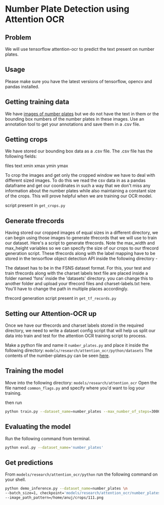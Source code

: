# Number Plate Detection using Attention OCR

## Problem

We will use tensorflow attention-ocr to predict the text present on number plates. 

## Usage

Please make sure you have the latest versions of tensorflow, opencv and pandas installed. 

## Getting training data
We have [images of number plates](https://dataturks.com/projects/devika.mishra/Indian_Number_plates) but we do not have the text in them or the bounding box numbers of the number plates in these images. Use an annotation tool to get your annotations and save them in a .csv file.


## Getting crops
We have stored our bounding box data as a .csv file. The .csv file has the following fields:

files
text
xmin
xmax
ymin
ymax

To crop the images and get only the cropped window we have to deal with different sized images. To do this we read the csv data in as a pandas dataframe and get our coordinates in such a way that we don't miss any information about the number plates while also maintaining a constant size of the crops. This will prove helpful when we are training our OCR model.

script present in ```get_crops.py```

## Generate tfrecords
Having stored our cropped images of equal sizes in a different directory, we can begin using those images to generate tfrecords that we will use to train our dataset. Here's a script to generate tfrecords. Note the max_width and max_height variables so we can specify the size of our crops to our tfrecord generation script. These tfrecords along with the label mapping have to be stored in the tensorflow object detection API inside the following directory -

The dataset has to be in the FSNS dataset format. For this, your test and train tfrecords along with the charset labels text file are placed inside a folder named 'fsns' inside the 'datasets' directory. you can change this to another folder and upload your tfrecord files and charset-labels.txt here. You'll have to change the path in multiple places accordingly.

tfrecord generation script present in ```get_tf_records.py```

## Setting our Attention-OCR up
Once we have our tfrecords and charset labels stored in the required directory, we need to write a dataset config script that will help us split our data into train and test for the attention OCR training script to process.

Make a python file and name it ```number_plates.py``` and place it inside the following directory: ```models/research/attention_ocr/python/datasets```
The contents of the number-plates.py can be seen [here](https://github.com/codeaway23/models/blob/master/research/attention_ocr/python/datasets/number_plates.py). 

## Training the model
Move into the following directory: ```models/research/attention_ocr```
Open the file named ```common_flags.py``` and specify where you'd want to log your training.

then run
```bash
python train.py --dataset_name=number_plates --max_number_of_steps=3000
```
## Evaluating the model
Run the following command from terminal.

```bash
python eval.py --dataset_name='number_plates'
```

## Get predictions
From ```models/research/attention_ocr/python``` run the following command on your shell.

```bash
python demo_inference.py --dataset_name=number_plates \n 
--batch_size=1, checkpoint='models/research/attention_ocr/number_plates_model_logs/model.ckpt-3000', \n
--image_path_pattern=/home/anuj/crops/111.png
```
